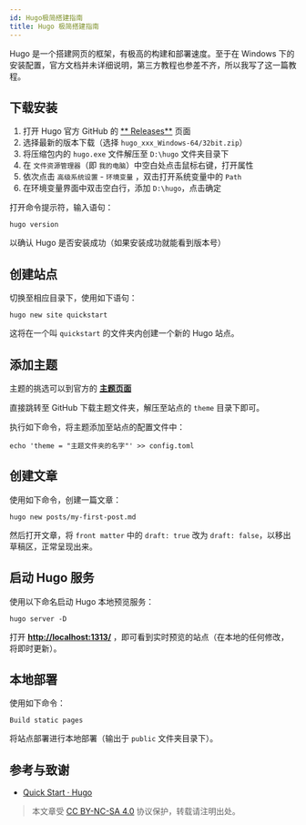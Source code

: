 ```yaml
---
id: Hugo极简搭建指南
title: Hugo 极简搭建指南
---
```



Hugo 是一个搭建网页的框架，有极高的构建和部署速度。至于在 Windows 下的安装配置，官方文档并未详细说明，第三方教程也参差不齐，所以我写了这一篇教程。


## 下载安装

1. 打开 Hugo 官方 GitHub 的 [** Releases**](https://github.com/gohugoio/hugo/releases) 页面
2. 选择最新的版本下载（选择 `hugo_xxx_Windows-64/32bit.zip`）
3. 将压缩包内的 `hugo.exe` 文件解压至 `D:\hugo` 文件夹目录下
4. 在 `文件资源管理器`（即 `我的电脑`）中空白处点击鼠标右键，打开属性
5. 依次点击 `高级系统设置` - `环境变量` ，双击打开系统变量中的 `Path`
6. 在环境变量界面中双击空白行，添加 `D:\hugo`，点击确定

打开命令提示符，输入语句：

```
hugo version
```

以确认 Hugo 是否安装成功（如果安装成功就能看到版本号）

## 创建站点

切换至相应目录下，使用如下语句：

```
hugo new site quickstart
```

这将在一个叫 `quickstart` 的文件夹内创建一个新的 Hugo 站点。

## 添加主题

主题的挑选可以到官方的 [**主题页面**](https://themes.gohugo.io/) 

直接跳转至 GitHub 下载主题文件夹，解压至站点的 `theme` 目录下即可。

执行如下命令，将主题添加至站点的配置文件中：

```
echo 'theme = "主题文件夹的名字"' >> config.toml
```

## 创建文章

使用如下命令，创建一篇文章：

```
hugo new posts/my-first-post.md
```

然后打开文章，将 `front matter` 中的 `draft: true` 改为 `draft: false`，以移出草稿区，正常呈现出来。

## 启动 Hugo 服务

使用以下命名启动 Hugo 本地预览服务：

```
hugo server -D
```

打开 [**http://localhost:1313/**](http://localhost:1313/) ，即可看到实时预览的站点（在本地的任何修改，将即时更新）。

## 本地部署

使用如下命令：

```
Build static pages
```

将站点部署进行本地部署（输出于 `public` 文件夹目录下）。

## 参考与致谢 

* [Quick Start · Hugo](https://gohugo.io/getting-started/quick-start/)



 > 本文章受 [CC BY-NC-SA 4.0](https://creativecommons.org/licenses/by/4.0/deed.zh) 协议保护，转载请注明出处。
